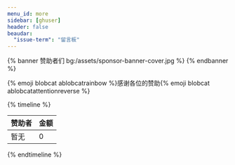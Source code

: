 ```yaml
---
menu_id: more
sidebar: [ghuser]
header: false
beaudar:
  "issue-term": "留言板"
---
```


{% banner 赞助者们 bg:/assets/sponsor-banner-cover.jpg %}
{% endbanner %}

{% emoji blobcat ablobcatrainbow %}感谢各位的赞助{% emoji blobcat ablobcatattentionreverse	 %}

{% timeline %}

<!-- node 2022 年 11 月 02 日 -->

| 赞助者 | 金额 |
| :----- | :--- |
| 暂无   | 0    |

{% endtimeline %}
